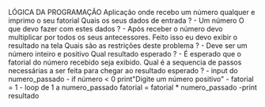 LÓGICA DA PROGRAMAÇÃO
    Aplicação onde recebo um número qualquer e imprimo o seu fatorial
        Quais os seus dados de entrada ?
         - Um número
        O que devo fazer com estes dados ?
         - Após receber o número devo multiplicar por todos os seus antecessores. Feito isso eu devo exibir o resultado na tela 
        Quais são as restrições deste problema ?
         - Deve ser um número inteiro e positivo
        Qual resultado esperado ?
         - É esperado que o fatorial do número recebido seja exibido.
        Qual é a sequencia de passos necessárias a ser feita para chegar ao resultado esperado ?
         - input do numero_passado
         - if número < 0 print"Digite um número positivo"
         - fatorial = 1
         - loop de 1 a numero_passado
            fatorial = fatorial * numero_passado
         -print resultado